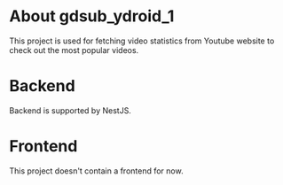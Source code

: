 # About gdsub_ydroid_1

This project is used for fetching video statistics from Youtube website to check out the most popular videos.

# Backend

Backend is supported by NestJS.

# Frontend

This project doesn't contain a frontend for now. 
